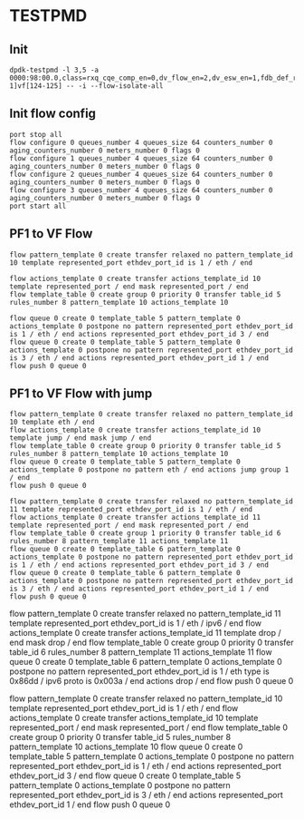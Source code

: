 # TESTPMD

## Init
```shell
dpdk-testpmd -l 3,5 -a 0000:98:00.0,class=rxq_cqe_comp_en=0,dv_flow_en=2,dv_esw_en=1,fdb_def_rule_en=1,representor=pf[0-1]vf[124-125] -- -i --flow-isolate-all
```

## Init flow config
```shell
port stop all
flow configure 0 queues_number 4 queues_size 64 counters_number 0 aging_counters_number 0 meters_number 0 flags 0
flow configure 1 queues_number 4 queues_size 64 counters_number 0 aging_counters_number 0 meters_number 0 flags 0
flow configure 2 queues_number 4 queues_size 64 counters_number 0 aging_counters_number 0 meters_number 0 flags 0
flow configure 3 queues_number 4 queues_size 64 counters_number 0 aging_counters_number 0 meters_number 0 flags 0
port start all
```

## PF1 to VF Flow
```shell
flow pattern_template 0 create transfer relaxed no pattern_template_id 10 template represented_port ethdev_port_id is 1 / eth / end

flow actions_template 0 create transfer actions_template_id 10 template represented_port / end mask represented_port / end
flow template_table 0 create group 0 priority 0 transfer table_id 5 rules_number 8 pattern_template 10 actions_template 10

flow queue 0 create 0 template_table 5 pattern_template 0 actions_template 0 postpone no pattern represented_port ethdev_port_id is 1 / eth / end actions represented_port ethdev_port_id 3 / end
flow queue 0 create 0 template_table 5 pattern_template 0 actions_template 0 postpone no pattern represented_port ethdev_port_id is 3 / eth / end actions represented_port ethdev_port_id 1 / end
flow push 0 queue 0
```

## PF1 to VF Flow with jump
```shell
flow pattern_template 0 create transfer relaxed no pattern_template_id 10 template eth / end
flow actions_template 0 create transfer actions_template_id 10 template jump / end mask jump / end
flow template_table 0 create group 0 priority 0 transfer table_id 5 rules_number 8 pattern_template 10 actions_template 10
flow queue 0 create 0 template_table 5 pattern_template 0 actions_template 0 postpone no pattern eth / end actions jump group 1 / end
flow push 0 queue 0

flow pattern_template 0 create transfer relaxed no pattern_template_id 11 template represented_port ethdev_port_id is 1 / eth / end
flow actions_template 0 create transfer actions_template_id 11 template represented_port / end mask represented_port / end
flow template_table 0 create group 1 priority 0 transfer table_id 6 rules_number 8 pattern_template 11 actions_template 11
flow queue 0 create 0 template_table 6 pattern_template 0 actions_template 0 postpone no pattern represented_port ethdev_port_id is 1 / eth / end actions represented_port ethdev_port_id 3 / end
flow queue 0 create 0 template_table 6 pattern_template 0 actions_template 0 postpone no pattern represented_port ethdev_port_id is 3 / eth / end actions represented_port ethdev_port_id 1 / end
flow push 0 queue 0
```

flow pattern_template 0 create transfer relaxed no pattern_template_id 11 template represented_port ethdev_port_id is 1 / eth / ipv6 / end
flow actions_template 0 create transfer actions_template_id 11 template drop / end mask drop / end
flow template_table 0 create group 0 priority 0 transfer table_id 6 rules_number 8 pattern_template 11 actions_template 11
flow queue 0 create 0 template_table 6 pattern_template 0 actions_template 0 postpone no pattern represented_port ethdev_port_id is 1 / eth type is 0x86dd / ipv6  proto is 0x003a  / end actions drop / end
flow push 0 queue 0


flow pattern_template 0 create transfer relaxed no pattern_template_id 10 template represented_port ethdev_port_id is 1 / eth / end
flow actions_template 0 create transfer actions_template_id 10 template represented_port / end mask represented_port / end
flow template_table 0 create group 0 priority 0 transfer table_id 5 rules_number 8 pattern_template 10 actions_template 10
flow queue 0 create 0 template_table 5 pattern_template 0 actions_template 0 postpone no pattern represented_port ethdev_port_id is 1 / eth / end actions represented_port ethdev_port_id 3 / end
flow queue 0 create 0 template_table 5 pattern_template 0 actions_template 0 postpone no pattern represented_port ethdev_port_id is 3 / eth / end actions represented_port ethdev_port_id 1 / end
flow push 0 queue 0
